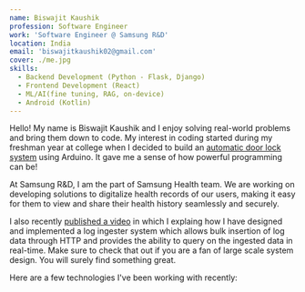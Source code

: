 ```yaml
---
name: Biswajit Kaushik
profession: Software Engineer
work: 'Software Engineer @ Samsung R&D'
location: India
email: 'biswajitkaushik02@gmail.com'
cover: ./me.jpg
skills:
  - Backend Development (Python - Flask, Django)
  - Frontend Development (React)
  - ML/AI(fine tuning, RAG, on-device)
  - Android (Kotlin)
---
```


Hello! My name is Biswajit Kaushik and I enjoy solving real-world problems and bring
them down to code. My interest in coding started during my freshman year at college
when I decided to build an [automatic door lock system](https://www.newline.co/courses/build-a-spotify-connected-app) using Arduino. It gave me a sense of how powerful programming can be!

At Samsung R&D, I am the part of Samsung Health team. We are working on developing
solutions to digitalize health records of our users, making it easy for them to view
and share their health history seamlessly and securely.

I also recently [published a video](https://www.youtube.com/watch?v=JjedCSq7-J0) in which I
explaing how I have designed and implemented a log ingester system which allows bulk
insertion of log data through HTTP and provides the ability to query on the ingested
data in real-time. Make sure to check that out if you are a fan of large scale system
design. You will surely find something great.

Here are a few technologies I've been working with recently:

